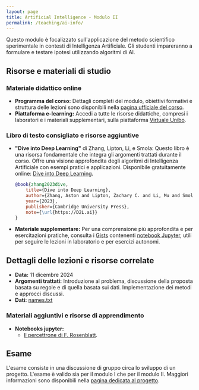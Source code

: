 ```yaml
---
layout: page
title: Artificial Intelligence - Modulo II
permalink: /teaching/ai-info/
---
```


Questo modulo è focalizzato sull'applicazione del metodo scientifico sperimentale in contesti di Intelligenza Artificiale. Gli studenti impareranno a formulare e testare ipotesi utilizzando algoritmi di AI.

## Risorse e materiali di studio

### Materiale didattico online

- **Programma del corso:** Dettagli completi del modulo, obiettivi formativi e struttura delle lezioni sono disponibili nella [pagina ufficiale del corso](https://www.unibo.it/it/studiare/dottorati-master-specializzazioni-e-altra-formazione/insegnamenti/insegnamento/2024/479022).
- **Piattaforma e-learning:** Accedi a tutte le risorse didattiche, compresi i laboratori e i materiali supplementari, sulla piattaforma [Virtuale Unibo](https://virtuale.unibo.it/course/view.php?id=66347).

### Libro di testo consigliato e risorse aggiuntive

- **"Dive into Deep Learning"** di Zhang, Lipton, Li, e Smola: Questo libro è una risorsa fondamentale che integra gli argomenti trattati durante il corso. Offre una visione approfondita degli algoritmi di Intelligenza Artificiale con esempi pratici e applicazioni. Disponibile gratuitamente online: [Dive into Deep Learning](https://d2l.ai/).

  ```bibtex
  @book{zhang2023dive,
      title={Dive into Deep Learning},
      author={Zhang, Aston and Lipton, Zachary C. and Li, Mu and Smola, Alexander J.},
      year={2023},
      publisher={Cambridge University Press},
      note={\url{https://D2L.ai}}
  }
  ```

- **Materiale supplementare:** Per una comprensione più approfondita e per esercitazioni pratiche, consulta i [Gists](https://gist.github.com/) contenenti [notebook Jupyter](https://jupyter-notebook.readthedocs.io/en/stable/notebook.html), utili per seguire le lezioni in laboratorio e per esercizi autonomi.

## Dettagli delle lezioni e risorse correlate

- **Data:** 11 dicembre 2024
- **Argomenti trattati:** Introduzione al problema, discussione della proposta basata su regole e di quella basata sui dati. Implementazione dei metodi e approcci discussi.
- **Dati:** [names.txt](https://gist.githubusercontent.com/lozingaro/e9a0152c0b6e44b8de83d5c3bbc58dcc/raw/1b56698032da7b6f770d0e60a723a7d20860a87a/names.txt)

<!-- - **Notebooks jupyter:**
  - [Proposta Basata su Regole](https://gist.github.com/lozingaro/07349dcdcedc2b40d46c7ecdf3430b4a).
  - [Proposta Basata sui Dati](https://gist.github.com/lozingaro/e6be8a9f046d12086168c3fc3e51658b). -->

<!-- ---

- **Data:** 17 dicembre 2024
- **Argomenti Trattati:** Laboratorio di metodo sperimentale per l'approccio basato sui dati. -->

<!-- - **Notebooks Jupyter:**
  - [Proposta Basata sui Dati - parte seconda](https://gist.github.com/lozingaro/50ec8a39e8c4c5749779cc893bfed83c).
  - [Dataset di nomi](https://gist.github.com/lozingaro/e9a0152c0b6e44b8de83d5c3bbc58dcc). -->

<!-- ---

- **Data:** 18 dicembre 2024
- **Argomenti Trattati:** Laboratorio di metodo sperimentale per l'approccio basato sui dati. -->

<!-- - **Notebooks Jupyter:**
  - [Proposta Basata sui Dati - parte terza](https://gist.github.com/lozingaro/e29e5fd4b58138b15be271c21da95894). -->

### Materiali aggiuntivi e risorse di apprendimento

- **Notebooks jupyter:**
  - [Il percettrone di F. Rosenblatt](https://gist.github.com/lozingaro/4062dd8d358156bca329f9cc3379d4ef).

## Esame

L'esame consiste in una discussione di gruppo circa lo sviluppo di un progetto.
L'esame è valido sia per il modulo I che per il modulo II.
Maggiori informazioni sono disponibili nella [pagina dedicata al progetto](project).
